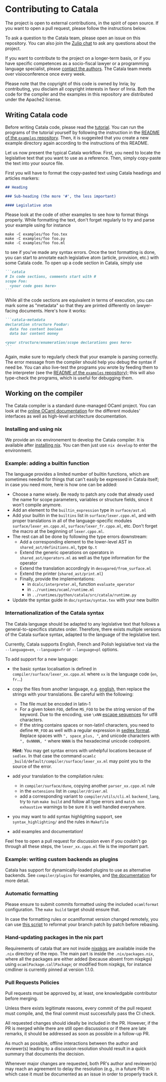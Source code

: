 # Contributing to Catala

The project is open to external contributions, in the spirit of open source.
If you want to open a pull request, please follow the instructions below.

To ask a question to the Catala team, please open an issue on this repository.
You can also join the [Zulip chat](https://zulip.catala-lang.org/) to ask
any questions about the project.

If you want to contribute to the project on a longer-term basis, or if you have
specific competences as a socio-fiscal lawyer or a programming language specialist,
please [contact the authors](mailto:contact@catala-lang.org).
The Catala team meets over visioconference once every week.

Please note that the copyright of this code is owned by Inria;
by contributing, you disclaim all copyright interests in favor of Inria.
Both the code for the compiler and the examples in this repository are
distributed under the Apache2 license.

## Writing Catala code

Before writing Catala code, please read the
[tutorial](https://catala-lang.org/en/examples/tutorial). You can run the
programs of the tutorial yourself by following the instruction in the [README of
the `examples` repository](https://github.com/CatalaLang/catala-examples/README.md).
Then, it is suggested that you create a new example directory again according to
the instructions of this README.

Let us now present the typical Catala workflow. First, you need to locate
the legislative text that you want to use as a reference. Then, simply
copy-paste the text into your source file.

First you will have to format the copy-pasted text using Catala headings
and articles markers:

```markdown
## Heading

### Sub-heading (the more '#', the less important)

#### Legislative atom
```

Please look at the code of other examples to see how to format things properly.
While formatting the text, don't forget regularly to try and parse your example
using for instance

```
make -C examples/foo foo.tex
make -C examples/foo foo.py
make -C examples/foo foo.ml
```

to see if you've made any syntax errors. Once the text formatting is done, you
can start to annotate each legislative atom (article, provision, etc.) with
some Catala code. To open up a code section in Catala, simply use

````markdown
```catala
# In code sections, comments start with #
scope Foo:
  <your code goes here>
```
````

While all the code sections are equivalent in terms of execution, you can
mark some as "metadata" so that they are printed differently on lawyer-facing
documents. Here's how it works:

````markdown
```catala-metadata
declaration structure FooBar:
  data foo content boolean
  data bar content money

<your structure/enumeration/scope declarations goes here>
```
````

Again, make sure to regularly check that your example is parsing correctly. The
error message from the compiler should help you debug the syntax if need be. You
can also live-test the programs you wrote by feeding them to the interpreter
(see the [README of the `examples`
repository](https://github.com/CatalaLang/catala-examples/README.md)); this will
also type-check the programs, which is useful for debugging them.

## Working on the compiler

The Catala compiler is a standard dune-managed OCaml project.
You can look at the
[online OCaml documentation](https://catala-lang.org/ocaml_docs/) for the
different modules' interfaces as well as high-level architecture documentation.

### Installing and using nix

We provide an nix environement to develop the Catala compiler. It is available
after [installing nix](https://nixos.org/download.html). You can then just
use `nix develop` to enter the environment.

### Example: adding a builtin function

The language provides a limited number of builtin functions, which are sometimes
needed for things that can't easily be expressed in Catala itself; in case you
need more, here is how one can be added:

- Choose a name wisely. Be ready to patch any code that already used the name
  for scope parameters, variables or structure fields, since it won't compile
  anymore.
- Add an element to the `builtin_expression` type in `surface/ast.ml`
- Add your builtin in the `builtins` list in `surface/lexer.cppo.ml`, and with
  proper translations in all of the language-specific modules
  `surface/lexer_en.cppo.ml`, `surface/lexer_fr.cppo.ml`, etc. Don't forget the
  macro at the beginning of `lexer.cppo.ml`.
- The rest can all be done by following the type errors downstream:
  - Add a corresponding element to the lower-level AST in `shared_ast/definitions.ml`, type `Op.t`
  - Extend the generic operations on operators in `shared_ast/operators.ml` as well as the type information for the operator
  - Extend the translation accordingly in `desugared/from_surface.ml`
  - Extend the printer (`shared_ast/print.ml`)
  - Finally, provide the implementations:
    - in `dcalc/interpreter.ml`, function `evaluate_operator`
    - in `../runtimes/ocaml/runtime.ml`
    - in `../runtimes/python/catala/src/catala/runtime.py`
- Update the syntax guide in `doc/syntax/syntax.tex` with your new builtin

### Internationalization of the Catala syntax

The Catala language should be adapted to any legislative text that follows a
general-to-specifics statutes order. Therefore, there exists multiple versions
of the Catala surface syntax, adapted to the language of the legislative text.

Currently, Catala supports English, French and Polish legislative text via the
`--language=en`, `--language=fr` or `--language=pl` options.

To add support for a new language:

- the basic syntax localisation is defined in
  `compiler/surface/lexer_xx.cppo.ml` where `xx` is the language code (`en`,
  `fr`...)
- copy the files from another language, e.g.
  [english](compiler/surface/lexer_en.cppo.ml), then replace the strings with your
  translations. Be careful with the following:

  - The file must be encoded in latin-1
  - For a given token `FOO`, define `MS_FOO` to be the string version of the
    keyword. Due to the encoding, use `\xNN` [escape
    sequences](https://ocaml.org/manual/lex.html#escape-sequence) for utf8
    characters.
  - If the string contains spaces or non-latin1 characters, you need to define
    `MR_FOO` as well with a regular expression in [sedlex
    format](https://github.com/ocaml-community/sedlex#lexer-specifications).
    Replace spaces with `", space_plus, "`, and unicode characters with `", 0xNNNN, "` where `NNNN` is the hexadecimal unicode codepoint.

  **Hint:** You may get syntax errors with unhelpful locations because of
  `sedlex`. In that case the command `ocamlc _build/default/compiler/surface/lexer_xx.ml` may point you to the source of the
  error.

- add your translation to the compilation rules:
  - in `compiler/surface/dune`, copying another `parser_xx.cppo.ml` rule
  - in the `extensions` list in `compiler/driver.ml`
  - add a corresponding variant to `compiler/utils/cli.ml` `backend_lang`, try
    to run `make build` and follow all type errors and `match non exhaustive`
    warnings to be sure it is well handled everywhere.
- you may want to add syntax highlighting support, see `syntax_highlighting/`
  and the rules in `Makefile`
- add examples and documentation!

Feel free to open a pull request for discussion even if you couldn't go through
all these steps, the `lexer_xx.cppo.ml` file is the important part.

### Example: writing custom backends as plugins

Catala has support for dynamically-loaded plugins to use as alternative
backends. See `compiler/plugins` for examples, and [the
documentation](https://catala-lang.org/ocaml_docs/catala/plugins.html) for more
detail.

### Automatic formatting

Please ensure to submit commits formatted using the included `ocamlformat`
configuration. The `make build` target should ensure that.

In case the formatting rules or ocamlformat version changed remotely, you can
use [this script](https://gist.github.com/AltGr/2891a61f721c8fd85b1da71e10c691b6) to
reformat your branch patch by patch before rebasing.

### Hand-updating packages in the nix part

Requirements of catala that are not inside [nixpkgs](https://github.com/nixos/nixpkgs) are available inside the `.nix` directory of the repo. The main part is inside the `.nix/packages.nix`, where all the packages are either added (because absent from nixpkgs) using `ocamlPackage.callPackage`; or modified from nixpkgs, for instance cmdliner is currently pinned at version 1.1.0.

### Pull Requests Policies

Pull requests must be approved by, at least, one knowledgable
contributor before merging.

Unless there exists legitimate reasons, every commit of the pull
request must compile, and, the final commit must successfully pass the
CI check.

All requested changes should ideally be included in the PR. However,
if the PR is merged while there are still open discussions or if there
are late remarks, it should be addressed as soon as possible in a
follow-up PR.

As much as possible, offline interactions between the author and
reviewer(s) leading to a discussion resolution should result in a
quick summary that documents the decision.

Whenever major changes are requested, both PR's author and reviewer(s)
may reach an agreement to delay the resolution (e.g., in a future PR)
in which case it must be documented as an issue in order to properly
track it.
